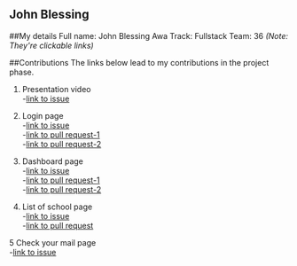 ## John Blessing

##My details
Full name: John Blessing Awa
Track: Fullstack
Team: 36
*(Note: They're clickable links)*

##Contributions
 The links below lead to my contributions in the project phase.  <br>
1. Presentation video<br>
    -[link to issue](https://github.com/zuri-training/proj_debtors-team-36/issues/6)

2. Login page<br>
    -[link to issue](https://github.com/zuri-training/proj_debtors-team-36/issues/21)<br>
    -[link to pull request-1](https://github.com/zuri-training/proj_debtors-team-36/pull/97)<br>
    -[link to pull request-2](https://github.com/zuri-training/proj_debtors-team-36/pull/76)<br>
    

3. Dashboard page<br>
    -[link to issue](https://github.com/zuri-training/proj_debtors-team-36/issues/33)<br>
    -[link to pull request-1](https://github.com/zuri-training/proj_debtors-team-36/pull/97)<br>
    -[link to pull request-2](https://github.com/zuri-training/proj_debtors-team-36/pull/76)<br>

4. List of school page<br>
    -[link to issue](https://github.com/zuri-training/proj_debtors-team-36/issues/65)<br>
    -[link to pull request](https://github.com/zuri-training/proj_debtors-team-36/pull/97)<br>

  5 Check your mail page<br>
     -[link to issue](https://github.com/zuri-training/proj_debtors-team-36/issues/66)<br>
   

